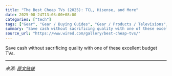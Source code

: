 ```yaml
---
title: "The Best Cheap TVs (2025): TCL, Hisense, and More"
date: 2025-08-24T13:03:00+08:00
categories: ["tech"]
tags: ["Gear", "Gear / Buying Guides", "Gear / Products / Televisions", "Shopping", "buying guides", "TVs", "home entertainment", "4K", "Buying Guide"]
summary: "Save cash without sacrificing quality with one of these excellent budget TVs."
source_url: "https://www.wired.com/gallery/best-cheap-tvs/"
---
```


Save cash without sacrificing quality with one of these excellent budget TVs.

---

*来源: [原文链接](https://www.wired.com/gallery/best-cheap-tvs/)*
